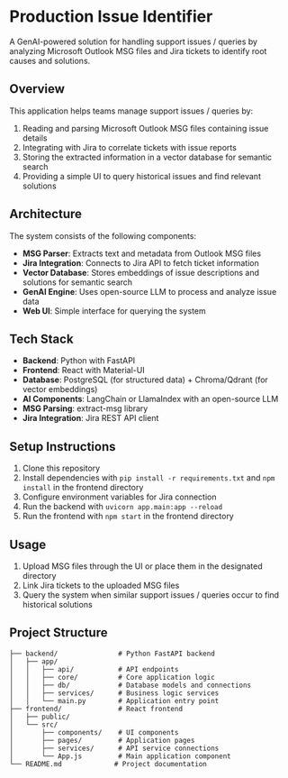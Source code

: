 # Production Issue Identifier

A GenAI-powered solution for handling support issues / queries by analyzing Microsoft Outlook MSG files and Jira tickets to identify root causes and solutions.

## Overview

This application helps teams manage support issues / queries by:

1. Reading and parsing Microsoft Outlook MSG files containing issue details
2. Integrating with Jira to correlate tickets with issue reports
3. Storing the extracted information in a vector database for semantic search
4. Providing a simple UI to query historical issues and find relevant solutions

## Architecture

The system consists of the following components:

- **MSG Parser**: Extracts text and metadata from Outlook MSG files
- **Jira Integration**: Connects to Jira API to fetch ticket information
- **Vector Database**: Stores embeddings of issue descriptions and solutions for semantic search
- **GenAI Engine**: Uses open-source LLM to process and analyze issue data
- **Web UI**: Simple interface for querying the system

## Tech Stack

- **Backend**: Python with FastAPI
- **Frontend**: React with Material-UI
- **Database**: PostgreSQL (for structured data) + Chroma/Qdrant (for vector embeddings)
- **AI Components**: LangChain or LlamaIndex with an open-source LLM
- **MSG Parsing**: extract-msg library
- **Jira Integration**: Jira REST API client

## Setup Instructions

1. Clone this repository
2. Install dependencies with `pip install -r requirements.txt` and `npm install` in the frontend directory
3. Configure environment variables for Jira connection
4. Run the backend with `uvicorn app.main:app --reload`
5. Run the frontend with `npm start` in the frontend directory

## Usage

1. Upload MSG files through the UI or place them in the designated directory
2. Link Jira tickets to the uploaded MSG files
3. Query the system when similar support issues / queries occur to find historical solutions

## Project Structure

```
├── backend/               # Python FastAPI backend
│   ├── app/
│   │   ├── api/           # API endpoints
│   │   ├── core/          # Core application logic
│   │   ├── db/            # Database models and connections
│   │   ├── services/      # Business logic services
│   │   └── main.py        # Application entry point
├── frontend/              # React frontend
│   ├── public/
│   └── src/
│       ├── components/    # UI components
│       ├── pages/         # Application pages
│       ├── services/      # API service connections
│       └── App.js         # Main application component
└── README.md             # Project documentation
```